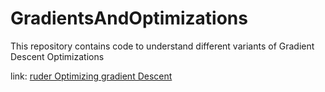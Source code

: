 # GradientsAndOptimizations
This repository contains code to understand different variants of Gradient Descent Optimizations

link:
<a href="https://ruder.io/optimizing-gradient-descent/">ruder Optimizing gradient Descent
